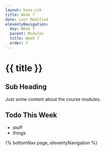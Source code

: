 ```yaml
---
layout: base.njk
title: Week 7
date: Last Modified
eleventyNavigation:
  key: Week 7
  parent: Modules
  title: Week 7
  order: 7
---
```


# {{ title }}

## Sub Heading

Just some content about the course modules.

## Todo This Week

- stuff
- things

{% bottomNav page, eleventyNavigation %}
